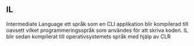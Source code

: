 ## IL
Intermediate Language ett språk som en CLI applikation blir kompilerad till oavsett vilket programmeringsspråk som användes för att skriva koden. IL blir sedan kompilerat till operativsystemets språk med hjälp av CLR
